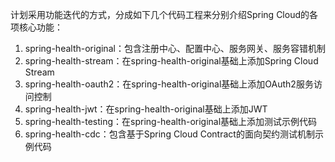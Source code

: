 计划采用功能迭代的方式，分成如下几个代码工程来分别介绍Spring Cloud的各项核心功能：
1. spring-health-original：包含注册中心、配置中心、服务网关、服务容错机制
2. spring-health-stream：在spring-health-original基础上添加Spring Cloud Stream
3. spring-health-oauth2：在spring-health-original基础上添加OAuth2服务访问控制
4. spring-health-jwt：在spring-health-original基础上添加JWT
5. spring-health-testing：在spring-health-original基础上添加测试示例代码
6. spring-health-cdc：包含基于Spring Cloud Contract的面向契约测试机制示例代码
